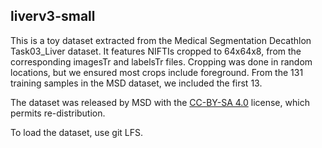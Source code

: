 ## liverv3-small

This is a toy dataset extracted from the Medical Segmentation Decathlon Task03_Liver dataset. It features NIFTIs cropped to 64x64x8, from the corresponding imagesTr and labelsTr files. Cropping was done in random locations, but we ensured most crops include foreground. From the 131 training samples in the MSD dataset, we included the first 13.

The dataset was released by MSD with the [CC-BY-SA 4.0](https://creativecommons.org/licenses/by-sa/4.0/) license, which permits re-distribution.

To load the dataset, use git LFS.
